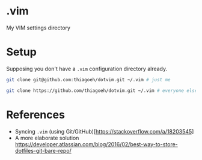 # .vim
My VIM settings directory

# Setup

Supposing you don't have a `.vim` configuration directory already.
```bash
git clone git@github.com:thiagoeh/dotvim.git ~/.vim # just me 

git clone https://github.com/thiagoeh/dotvim.git ~/.vim # everyone else
```
# References

- Syncing `.vim` (using Git/GitHub)[https://stackoverflow.com/a/18203545]
- A more elaborate solution https://developer.atlassian.com/blog/2016/02/best-way-to-store-dotfiles-git-bare-repo/
